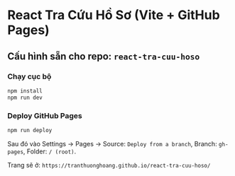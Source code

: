 # React Tra Cứu Hồ Sơ (Vite + GitHub Pages)

## Cấu hình sẵn cho repo: `react-tra-cuu-hoso`

### Chạy cục bộ
```bash
npm install
npm run dev
```

### Deploy GitHub Pages
```bash
npm run deploy
```
Sau đó vào Settings → Pages → Source: `Deploy from a branch`, Branch: `gh-pages`, Folder: `/ (root)`.

Trang sẽ ở:
`https://tranthuonghoang.github.io/react-tra-cuu-hoso/`
